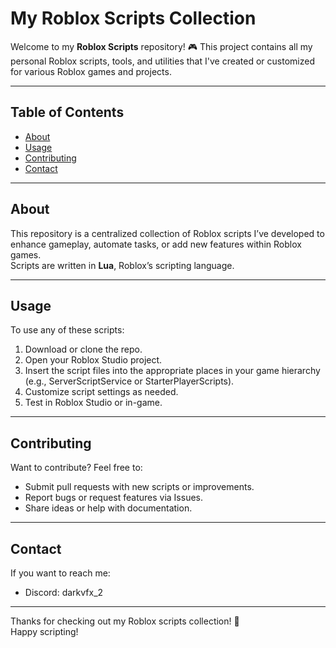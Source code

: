 # My Roblox Scripts Collection

Welcome to my **Roblox Scripts** repository! 🎮 This project contains all my personal Roblox scripts, tools, and utilities that I've created or customized for various Roblox games and projects.

---

## Table of Contents

- [About](#about)  
- [Usage](#usage)  
- [Contributing](#contributing)   
- [Contact](#contact)  

---

## About

This repository is a centralized collection of Roblox scripts I’ve developed to enhance gameplay, automate tasks, or add new features within Roblox games.  
Scripts are written in **Lua**, Roblox’s scripting language.

---

## Usage

To use any of these scripts:

1. Download or clone the repo.  
2. Open your Roblox Studio project.  
3. Insert the script files into the appropriate places in your game hierarchy (e.g., ServerScriptService or StarterPlayerScripts).  
4. Customize script settings as needed.  
5. Test in Roblox Studio or in-game.

---

## Contributing

Want to contribute? Feel free to:

- Submit pull requests with new scripts or improvements.  
- Report bugs or request features via Issues.  
- Share ideas or help with documentation.

---

## Contact

If you want to reach me:

- Discord: darkvfx_2

---

Thanks for checking out my Roblox scripts collection! 🚀  
Happy scripting!

